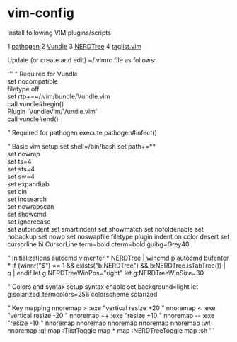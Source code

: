# vim-config

Install following VIM plugins/scripts

1 [pathogen](https://github.com/tpope/vim-pathogen)
2 [Vundle](https://github.com/VundleVim/Vundle.vim)
3 [NERDTree](https://github.com/scrooloose/nerdtree.git)
4 [taglist.vim](http://www.vim.org/scripts/script.php?script_id=273)

Update (or create and edit) ~/.vimrc file as follows:

'''
" Required for Vundle                                
set nocompatible                                     
filetype off                                         
set rtp+=~/.vim/bundle/Vundle.vim                    
call vundle#begin()                                  
Plugin 'VundleVim/Vundle.vim'                        
call vundle#end()                                    

" Required for pathogen
execute pathogen#infect()

" Basic vim setup
set shell=/bin/bash
set path+=**       
set nowrap         
set ts=4           
set sts=4          
set sw=4           
set expandtab      
set cin            
set incsearch      
set nowrapscan     
set showcmd        
set ignorecase     
set autoindent
set smartindent
set showmatch
set nofoldenable
set nobackup
set nowb
set noswapfile
filetype plugin indent on
color desert
set cursorline
hi CursorLine term=bold cterm=bold guibg=Grey40

" Initializations
autocmd vimenter * NERDTree | wincmd p
autocmd bufenter * if (winnr("$") == 1 && exists("b:NERDTree") && b:NERDTree.isTabTree()) | q | endif
let g:NERDTreeWinPos="right"
let g:NERDTreeWinSize=30

" Colors and syntax setup
syntax enable
set background=light
let g:solarized_termcolors=256
colorscheme solarized

" Key mapping
nnoremap <silent> > :exe "vertical resize +20 " <CR>
nnoremap <silent> < :exe "vertical resize -20 " <CR>
nnoremap <silent> ++ :exe "resize +10 " <CR>
nnoremap <silent> -- :exe "resize -10 " <CR>
nnoremap <silent> <c-up> <C-W><C-K>
nnoremap <silent> <c-down> <C-W><C-J>
nnoremap <silent> <c-left> <C-W><C-H>
nnoremap <silent> <c-right> <C-W><C-L>
nnoremap <silent> <c-s> :w!<CR>
nnoremap <silent> <c-q> :q!<CR>
map <F2> :TlistToggle <CR>
map <F3> *
map <F4> :NERDTreeToggle <CR>
map <F1> :sh <CR>
'''
